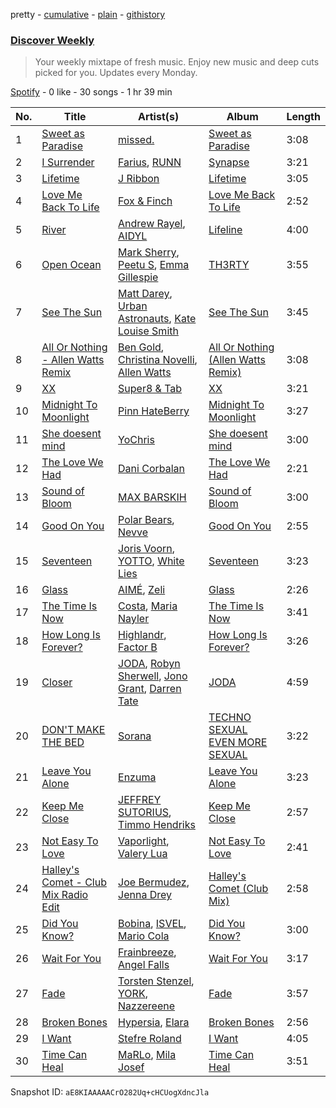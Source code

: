 pretty - [cumulative](/playlists/cumulative/37i9dQZEVXcMQ21aVFwcU6.md) - [plain](/playlists/plain/37i9dQZEVXcMQ21aVFwcU6) - [githistory](https://github.githistory.xyz/mdn522/spotify-playlist-archive/blob/main/playlists/plain/37i9dQZEVXcMQ21aVFwcU6)

### [Discover Weekly](https://open.spotify.com/playlist/37i9dQZEVXcMQ21aVFwcU6)

> Your weekly mixtape of fresh music\. Enjoy new music and deep cuts picked for you\. Updates every Monday.

[Spotify](https://open.spotify.com/user/spotify) - 0 like - 30 songs - 1 hr 39 min

| No. | Title | Artist(s) | Album | Length |
|---|---|---|---|---|
| 1 | [Sweet as Paradise](https://open.spotify.com/track/1LamKXZaBNe6UWgyX929FU) | [missed.](https://open.spotify.com/artist/3QH4U1cl3vgR0l7JsE19jd) | [Sweet as Paradise](https://open.spotify.com/album/09hC0H5Pbxs90jiIQGnENJ) | 3:08 |
| 2 | [I Surrender](https://open.spotify.com/track/3CqljDwvW3VLecNUNqTdDr) | [Farius](https://open.spotify.com/artist/76hZkywgIhbcrNft5bToXZ), [RUNN](https://open.spotify.com/artist/3l0H4QNiYYNdIsnZ4JgJAg) | [Synapse](https://open.spotify.com/album/5537uajf1toPNXqzVKaTaB) | 3:21 |
| 3 | [Lifetime](https://open.spotify.com/track/4fngEmw1UWrEomobMMONyL) | [J Ribbon](https://open.spotify.com/artist/0d3EDVe5qgeW2UnrPgPhsk) | [Lifetime](https://open.spotify.com/album/3YYhyx9KGWk1wPwU01tbdW) | 3:05 |
| 4 | [Love Me Back To Life](https://open.spotify.com/track/4xzcv9qTrfT5J0OhGprYSh) | [Fox & Finch](https://open.spotify.com/artist/192OPDXqnt1CBYqSpUWFa4) | [Love Me Back To Life](https://open.spotify.com/album/1mePonrxXcw752hfglvYyW) | 2:52 |
| 5 | [River](https://open.spotify.com/track/3zl4Rdr184PYtCuAQIdlcj) | [Andrew Rayel](https://open.spotify.com/artist/1UtBjqMZBAmqIPlDrKu7Tr), [AIDYL](https://open.spotify.com/artist/63YNSGgVHzU8j43ngzTw1f) | [Lifeline](https://open.spotify.com/album/3i9OwhydpiqFzTmWCU34EL) | 4:00 |
| 6 | [Open Ocean](https://open.spotify.com/track/3GtilSMqsxXAhyEFUYzw3U) | [Mark Sherry](https://open.spotify.com/artist/3mvBDVwojbFc7hmDIgoIHH), [Peetu S](https://open.spotify.com/artist/2G4Uvipvoj1FK1Fuetayle), [Emma Gillespie](https://open.spotify.com/artist/51XNkpCEypEY3z4ruyngRc) | [TH3RTY](https://open.spotify.com/album/5lkMUrbDsuhBofkgaKgNeC) | 3:55 |
| 7 | [See The Sun](https://open.spotify.com/track/4t2gGQPTb9hK8vDPjjlizR) | [Matt Darey](https://open.spotify.com/artist/20IiZT2AHU5GwnzncwJX6S), [Urban Astronauts](https://open.spotify.com/artist/24Pyk5epPtvgwDf8GQRYXj), [Kate Louise Smith](https://open.spotify.com/artist/1oTc5uL1Jrp1VwqdJrW7TT) | [See The Sun](https://open.spotify.com/album/6rElMO4kHumGgofUusrHCm) | 3:45 |
| 8 | [All Or Nothing \- Allen Watts Remix](https://open.spotify.com/track/4abeoDklqOpdyuYLLcmVQ2) | [Ben Gold](https://open.spotify.com/artist/4DXcK8M3bJkCFfhHIkudyL), [Christina Novelli](https://open.spotify.com/artist/1dbzT291PCwwYJK0l3Tr1n), [Allen Watts](https://open.spotify.com/artist/04FzGJxkYQ7zIRoCLQzLqR) | [All Or Nothing \(Allen Watts Remix\)](https://open.spotify.com/album/47H63nRrWFmT6OIRyNOL4d) | 3:08 |
| 9 | [XX](https://open.spotify.com/track/76ma1GT4O6D1WO4AfIdEnO) | [Super8 & Tab](https://open.spotify.com/artist/3WGxBKuYawiVOmCwR8FIUC) | [XX](https://open.spotify.com/album/0Qr6hyjW3JqnnjRxKiy4Bk) | 3:21 |
| 10 | [Midnight To Moonlight](https://open.spotify.com/track/3hQrGYRWkM0M9KVTWCkZKX) | [Pinn HateBerry](https://open.spotify.com/artist/0weAAinyJFsbn5Pz2j38ly) | [Midnight To Moonlight](https://open.spotify.com/album/570RsiseTEZxikNh4tPmBG) | 3:27 |
| 11 | [She doesent mind](https://open.spotify.com/track/7GG2Tf045BFrwI4Q53E0Fe) | [YoChris](https://open.spotify.com/artist/0hD4KMvZlL9fdZ2tcizO2N) | [She doesent mind](https://open.spotify.com/album/10Feo89NPUpYC7LNoMxyu6) | 3:00 |
| 12 | [The Love We Had](https://open.spotify.com/track/6d9QsSxRwN0jL5src4woDN) | [Dani Corbalan](https://open.spotify.com/artist/2G94MwfTiv77XfLBnfGdhO) | [The Love We Had](https://open.spotify.com/album/7Bo7IqvFNECqXsvB8oA6oc) | 2:21 |
| 13 | [Sound of Bloom](https://open.spotify.com/track/1EcSuTMIVcLNnqq4TrPaTe) | [MAX BARSKIH](https://open.spotify.com/artist/5zXGVPJHUzQPUXKA7AlTi5) | [Sound of Bloom](https://open.spotify.com/album/2Vf1VA6WCue48dtWNRJiCr) | 3:00 |
| 14 | [Good On You](https://open.spotify.com/track/0RGcKxmbyP34HBeNdsbUkW) | [Polar Bears](https://open.spotify.com/artist/0Ec3BmyWtzjCid5QjMGmRI), [Nevve](https://open.spotify.com/artist/3RTklnRcfHgkQJwFpgOq3t) | [Good On You](https://open.spotify.com/album/04nq9JW6YcDNw9Sn891uvs) | 2:55 |
| 15 | [Seventeen](https://open.spotify.com/track/7JWcNzIEvT4YIS0hplWZBs) | [Joris Voorn](https://open.spotify.com/artist/4jGpKAmwvU263l0tUh4xKU), [YOTTO](https://open.spotify.com/artist/5Dyfxq0ZrFjjeFBdSNxDbo), [White Lies](https://open.spotify.com/artist/6ssXMmc5EOUrauZxirM910) | [Seventeen](https://open.spotify.com/album/18n4STVyi9RQAlFSYINDf3) | 3:23 |
| 16 | [Glass](https://open.spotify.com/track/37jYVixBwiKS7wZSRw4Zpp) | [AIMÉ](https://open.spotify.com/artist/7IzSLcjhE05QonUdUtqQ3R), [Zeli](https://open.spotify.com/artist/76XUcSGE6JZ8pbCxnBd1iz) | [Glass](https://open.spotify.com/album/67Dx9P8UZC3shXW7KVgpf3) | 2:26 |
| 17 | [The Time Is Now](https://open.spotify.com/track/55adpqBNS6o2r12rgRspWb) | [Costa](https://open.spotify.com/artist/7IIb3I34G7MKHkscqTWPIJ), [Maria Nayler](https://open.spotify.com/artist/3tQfcFJsrGokPBQ5IgXY7O) | [The Time Is Now](https://open.spotify.com/album/70RMIwZpEpgLTu7MomgeVQ) | 3:41 |
| 18 | [How Long Is Forever?](https://open.spotify.com/track/1vNmwCE2s96B2TRWLbxpKc) | [Highlandr](https://open.spotify.com/artist/477Yv3zJqTgWiluEYambhg), [Factor B](https://open.spotify.com/artist/4OUavLWUepaSy6MNjkNS3g) | [How Long Is Forever?](https://open.spotify.com/album/7jQCze4e64lqYkZ0nXS9EY) | 3:26 |
| 19 | [Closer](https://open.spotify.com/track/1afMiKqXVRBunESLuUtCqJ) | [JODA](https://open.spotify.com/artist/5KS3RbR9m98HkNQzJy7dZJ), [Robyn Sherwell](https://open.spotify.com/artist/6vjYF7rDvsWBtHnPgBmJvs), [Jono Grant](https://open.spotify.com/artist/3Cs2Bm3Qwc9It4om0KVK8E), [Darren Tate](https://open.spotify.com/artist/16330UNmPRfGUXZC6flXqI) | [JODA](https://open.spotify.com/album/5QoX8eEaLS9XKFFzYcFC6B) | 4:59 |
| 20 | [DON'T MAKE THE BED](https://open.spotify.com/track/3KSqrhfmDvnX9NHQumEKVh) | [Sorana](https://open.spotify.com/artist/1PnnRNGfichOAfPOn5mVyx) | [TECHNO SEXUAL EVEN MORE SEXUAL](https://open.spotify.com/album/10lercQKDbqgzzSOtTuuVa) | 3:22 |
| 21 | [Leave You Alone](https://open.spotify.com/track/19dAcEg4umOMOMfDsyQOF1) | [Enzuma](https://open.spotify.com/artist/2qsO9ynBMspvOZpPcyfEqh) | [Leave You Alone](https://open.spotify.com/album/11V4SetNQlVzNMfurvI3Ya) | 3:23 |
| 22 | [Keep Me Close](https://open.spotify.com/track/6GifPmBMc0n2Gs3zfRkB5D) | [JEFFREY SUTORIUS](https://open.spotify.com/artist/2XGg454n1pSdgoqrfcSDbq), [Timmo Hendriks](https://open.spotify.com/artist/7rNPTious4qaZVcKH3cmX3) | [Keep Me Close](https://open.spotify.com/album/6BtAz6g22Yyslt5L4nDptQ) | 2:57 |
| 23 | [Not Easy To Love](https://open.spotify.com/track/5RStdUTLJbAHyx9VUxmvwD) | [Vaporlight](https://open.spotify.com/artist/2PqOUbx2GPnalkxHYumX3H), [Valery Lua](https://open.spotify.com/artist/0vNfKnAkh1mgDe9aTm25H2) | [Not Easy To Love](https://open.spotify.com/album/3YO89nWXM0UM5h2HpWSp4j) | 2:41 |
| 24 | [Halley's Comet \- Club Mix Radio Edit](https://open.spotify.com/track/3j3BNOWqaLyK765xcbmMBn) | [Joe Bermudez](https://open.spotify.com/artist/7mphkwym0SorytUy38iNzm), [Jenna Drey](https://open.spotify.com/artist/46wEh5f9PggGSqpJcPFqmT) | [Halley's Comet \(Club Mix\)](https://open.spotify.com/album/1p6XJd6egnCPOhTvrKJRkE) | 2:58 |
| 25 | [Did You Know?](https://open.spotify.com/track/5R1vXogvodsZkzChKPar7x) | [Bobina](https://open.spotify.com/artist/7H63wD8xWXAKdYVjZmE90B), [ISVEL](https://open.spotify.com/artist/3KkGPfyrPFkO9LcImUPhus), [Mario Cola](https://open.spotify.com/artist/5RBNovbJjJb93OizHIBfN4) | [Did You Know?](https://open.spotify.com/album/6Xabfn2EX486AkehWd6cW0) | 3:00 |
| 26 | [Wait For You](https://open.spotify.com/track/4eVRTlLimu2f85PwVS44jt) | [Frainbreeze](https://open.spotify.com/artist/0ZAI9fuyUJleGCW5DpU6Vb), [Angel Falls](https://open.spotify.com/artist/5rFJL8YA8t1lv8lgjL7X2E) | [Wait For You](https://open.spotify.com/album/6Cc5DGsCtlcNFxZhMRDeGe) | 3:17 |
| 27 | [Fade](https://open.spotify.com/track/6SlZqXqvrbt6kg7pSH7kNb) | [Torsten Stenzel](https://open.spotify.com/artist/0wxa02PwiKJW3ZpzYHlCN2), [YORK](https://open.spotify.com/artist/20L5MecnuNujUE6imrfK0Q), [Nazzereene](https://open.spotify.com/artist/3juwo4sTF5okJNvCfQpArZ) | [Fade](https://open.spotify.com/album/07tleYHsm8zDZtOOYnmKCa) | 3:57 |
| 28 | [Broken Bones](https://open.spotify.com/track/3jsy71FqJOyyD3y1k0nUKQ) | [Hypersia](https://open.spotify.com/artist/0J7xP06wlFNZdFuSyev5jp), [Elara](https://open.spotify.com/artist/6Hjeq4rnhr7spF9RLOWt7i) | [Broken Bones](https://open.spotify.com/album/4CTA1rbACXpnWjslgtcvGg) | 2:56 |
| 29 | [I Want](https://open.spotify.com/track/2x235ccyWKAr3k4AIUjyfn) | [Stefre Roland](https://open.spotify.com/artist/5ihTxfIrtsqdB8opzcnp1o) | [I Want](https://open.spotify.com/album/02tncIzUmvxB3VftLMlBV8) | 4:05 |
| 30 | [Time Can Heal](https://open.spotify.com/track/5uMefX9X9YYIBA40SvcVYr) | [MaRLo](https://open.spotify.com/artist/2kd1zg9ZyGG6WjZO2dAsFd), [Mila Josef](https://open.spotify.com/artist/249X7nXjC7z2dC9y6jFOli) | [Time Can Heal](https://open.spotify.com/album/3CKvUyAzeZWIrgmTZwszlf) | 3:51 |

Snapshot ID: `aE8KIAAAAACrO282Uq+cHCUogXdncJla`
